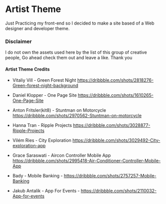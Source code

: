 # Artist Theme  

Just Practicing my front-end so I decided to make a site based of a Web designer and developer theme.

### Disclaimer

I do not own the assets used here by the list of this group of creative people, Go ahead check them out and leave a like. Thank you


#### Artist Theme Credits

* Vitaliy Vill - Green Forest Night https://dribbble.com/shots/2818276-Green-forest-night-background


* Daniel Klopper - One Page Site https://dribbble.com/shots/1610265-One-Page-Site


* Anton Fritsler(kit8) - Stuntman on Motorcycle https://dribbble.com/shots/2970562-Stuntman-on-motorcycle


* Hanna Tran - Ripple Projects https://dribbble.com/shots/3028877-Ripple-Projects


* Vilém Ries - City Exploration https://dribbble.com/shots/3029492-City-exploration-app


* Grace Saraswati - Aircon Controller Mobile App https://dribbble.com/shots/2995418-Air-Conditioner-Controller-Mobile-App


* Bady  - Mobile Banking - https://dribbble.com/shots/2757257-Mobile-Banking


* Jakub Antalik - App For Events - https://dribbble.com/shots/2110032-App-for-events
